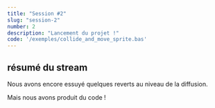 ```yaml
---
title: "Session #2"
slug: "session-2"
number: 2
description: "Lancement du projet !"
code: '/exemples/collide_and_move_sprite.bas'
---
```


## résumé du stream

Nous avons encore essuyé quelques reverts au niveau de la diffusion. 

Mais nous avons produit du code ! 